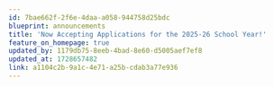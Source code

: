 ```yaml
---
id: 7bae662f-2f6e-4daa-a058-944758d25bdc
blueprint: announcements
title: 'Now Accepting Applications for the 2025-26 School Year!'
feature_on_homepage: true
updated_by: 1179db75-8eeb-4bad-8e60-d5005aef7ef8
updated_at: 1728657482
link: a1104c2b-9a1c-4e71-a25b-cdab3a77e936
---
```


